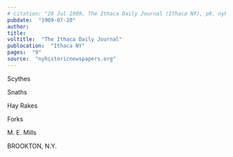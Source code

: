 ```yaml
---
# citation: "20 Jul 1909, The Ithaca Daily Journal (Ithaca NY), p9, nyhistoricnewspapers.org."
pubdate:  "1909-07-20"
author: 
title: 
voltitle:  "The Ithaca Daily Journal"
publocation:  "Ithaca NY"
pages:  "9"
source:  "nyhistoricnewspapers.org"
---
```


Scythes

Snaths

Hay Rakes

Forks

M. E. Mills

BROOKTON, N.Y.


